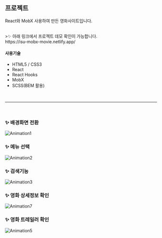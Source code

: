## 프로젝트
React와 MobX 사용하여 만든 영화사이트입니다.

<br />
>✨ 아래 링크에서 프로젝트 데모 확인이 가능합니다. <br />
https://isu-mobx-movie.netlify.app/

<br />

#### 사용기술
- HTML5 / CSS3
- React
- React Hooks
- MobX
- SCSS(BEM 활용)

<br />
<hr />
<br />


### ✨ 배경화면 전환
![Animation1](https://user-images.githubusercontent.com/29578054/122947939-7cb96c00-d3b5-11eb-98b2-40f406feb3ce.gif)


### ✨ 메뉴 선택
![Animation2](https://user-images.githubusercontent.com/29578054/122947661-4aa80a00-d3b5-11eb-8735-fc69cb3d4295.gif)


### ✨ 검색기능
![Animation3](https://user-images.githubusercontent.com/29578054/122947734-598ebc80-d3b5-11eb-8748-ccde8aca00b2.gif)


### ✨ 영화 상세정보 확인
![Animation7](https://user-images.githubusercontent.com/29578054/122950098-26e5c380-d3b7-11eb-934a-ee8bc8b494ea.gif)


### ✨ 영화 트레일러 확인
![Animation5](https://user-images.githubusercontent.com/29578054/122950212-3d8c1a80-d3b7-11eb-8a63-cca4ecfa01bc.gif)




